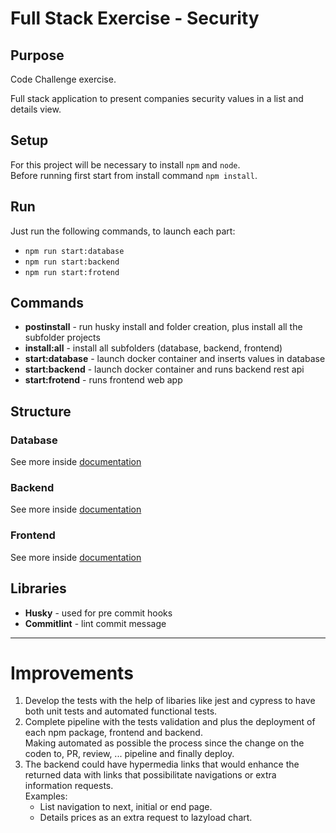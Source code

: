 # Full Stack Exercise - Security

## Purpose

Code Challenge exercise.

Full stack application to present companies security values in a list and details view.

## Setup

For this project will be necessary to install `npm` and `node`.\
Before running first start from install command `npm install`.

## Run

Just run the following commands, to launch each part:

- `npm run start:database`
- `npm run start:backend`
- `npm run start:frotend`

## Commands

- **postinstall** - run husky install and folder creation, plus install all the subfolder projects
- **install:all** - install all subfolders (database, backend, frontend)
- **start:database** - launch docker container and inserts values in database
- **start:backend** - launch docker container and runs backend rest api
- **start:frotend** - runs frontend web app

## Structure

### Database

See more inside [documentation](/database/README.md)

### Backend

See more inside [documentation](/backend/README.md)

### Frontend

See more inside [documentation](/frontend/README.md)

## Libraries

- **Husky** - used for pre commit hooks
- **Commitlint** - lint commit message

---

# Improvements

1. Develop the tests with the help of libaries like jest and cypress to have both unit tests and automated functional tests.
2. Complete pipeline with the tests validation and plus the deployment of each npm package, frontend and backend.\
   Making automated as possible the process since the change on the coden to, PR, review, ... pipeline and finally deploy.
3. The backend could have hypermedia links that would enhance the returned data with links that possibilitate navigations or extra information requests.\
    Examples: 
    * List navigation to next, initial or end page.
    * Details prices as an extra request to lazyload chart. 

